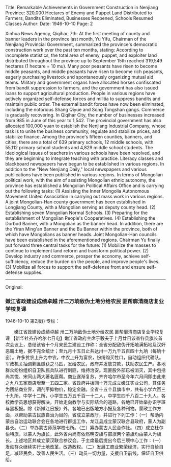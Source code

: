 Title: Remarkable Achievements in Government Construction in Nenjiang Province: 320,000 Hectares of Enemy and Puppet Land Distributed to Farmers, Bandits Eliminated, Businesses Reopened, Schools Resumed Classes
Author: 
Date: 1946-10-10
Page: 2

Xinhua News Agency, Qiqihar, 7th: At the first meeting of county and banner leaders in the province last month, Yu Yifu, Chairman of the Nenjiang Provincial Government, summarized the province's democratic construction work over the past ten months, stating: According to incomplete statistics, the total area of enemy, puppet, and exploiter land distributed throughout the province up to September 15th reached 319,549 hectares (1 hectare = 10 mu). Many poor peasants have risen to become middle peasants, and middle peasants have risen to become rich peasants, eagerly purchasing livestock and spontaneously organizing mutual aid teams. Military and government organs have allocated horses confiscated from bandit suppression to farmers, and the government has also issued loans to support agricultural production. People in various regions have actively organized self-defense forces and militia to suppress bandits and maintain public order. The external bandit forces have now been eliminated, including the notorious Shang Qiyue and Song Tongshan gangs. Commerce is gradually recovering. In Qiqihar City, the number of businesses increased from 985 in June of this year to 1,542. The provincial government has also allocated 100,000 yuan to establish the Nenjiang Industrial Company, whose task is to unite the business community, regulate and stabilize prices, and stabilize finance. Among the province's fifteen counties, banners, and cities, there are a total of 639 primary schools, 12 middle schools, with 55,112 primary school students and 4,829 middle school students. The ideological issues of teachers in various schools have been resolved, and they are beginning to integrate teaching with practice. Literacy classes and blackboard newspapers have begun to be established in various regions. In addition to the "New Nenjiang Daily," local newspapers and various publications have been published in various regions. In terms of Mongolian political work, with the aim of assisting Mongolian ethnic autonomy, the province has established a Mongolian Political Affairs Office and is carrying out the following tasks: (1) Assisting the Inner Mongolia Autonomous Movement United Association in carrying out mass work in various regions. A joint Mongolian-Han county government has been established in Longjiang County, with a Mongolian serving as deputy county head. (2) Establishing seven Mongolian Normal Schools. (3) Preparing for the establishment of Mongolian People's Cooperatives. (4) Establishing the Dorbod Banner, with a Mongolian as the banner head. In addition, there are the Yiran Ming'an Banner and the Bu Banner within the province, both of which have Mongolians as banner heads. Joint Mongolian-Han councils have been established in the aforementioned regions. Chairman Yu finally put forward three central tasks for the future: (1) Mobilize the masses to continue to implement land reform and transform political power. (2) Develop industry and commerce, prosper the economy, achieve self-sufficiency, reduce the burden on the people, and improve people's lives. (3) Mobilize all forces to support the self-defense front and ensure self-defense supplies.



<hr /> 

Original: 


### 嫩江省政建设成绩卓越  卅二万垧敌伪土地分给农民  匪帮廓清商店复业学校复课

1946-10-10
第2版()
专栏：

　　嫩江省政建设成绩卓越
    卅二万垧敌伪土地分给农民
    匪帮廓清商店复业学校复课
    【新华社齐齐哈尔七日电】嫩江省政府主席于毅夫于上月廿日该省各县旗长首次会议上，总结该省十个月来民主建设工作称：全省分配敌伪开拓地满拓地及汉奸恶霸土地，据不完全统计；至九月十五日止共达卅一万九千五百四十九垧（每垧十亩）。许多贫农上升为中农，中农上升为富农，纷纷购买牲口，自动组织代耕队。军政机关抽调剿匪缴获之马匹，发给农民，政府并发放贷款，扶助农民生产。各地群众纷纷组织自卫队民兵队进行剿匪，维持治安。现匪股外部已被消灭，其中包括尚其悦、宋同山两大著名匪帮。商业遂渐复苏，齐齐哈尔市至今年六月间即由此来之九八五家商店增至一五四二家。省政府并拨回十万元成立嫩江实业公司，其任务为团结商业界，调剂平抑物价，稳定金融。全省十五个县旗市中，共有小学六百三十九所，中学十二所，小学生五万五千百一十二人，中学生四千八百二十九人。各校教学员思想获得解决，开始走向教学与实际结合的道路，各地已开始举办识字班与黑板报。除《新嫩江日报》外，各地已出版地方小报及各种刊物。蒙政工作方面，以帮助蒙古民族自治为目的，省成立蒙政厅，并进行下列工作：（一）帮助内蒙古自治运动联合会在各地进行群运工作，龙江县成立蒙汉联合县政府，蒙人为副县长。（二）举办蒙古师范学校七所。（三）筹办蒙古人民合作社。（四）成立杜尔伯特旗，以蒙人为旗长，此外省内尚有依然明安旗与部旗两个蒙旗均由蒙人为旗长。上述地区并成立蒙汉联合参议会。于主席最后提出今后三项中心工作：（一）发动群众继续实行土地改革，改造政权。（二）发展工商业繁荣经济，实行自给自足，减轻民负，改善人民生活。（三）动员一切力量，支援自卫前线，保证自卫供给。

